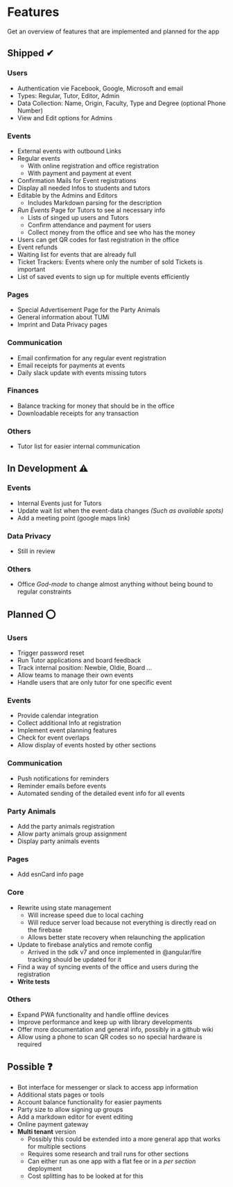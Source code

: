 # Features

Get an overview of features that are implemented and planned for the app

## Shipped ✔

### Users

- Authentication vie Facebook, Google, Microsoft and email
- Types: Regular, Tutor, Editor, Admin
- Data Collection: Name, Origin, Faculty, Type and Degree (optional Phone Number)
- View and Edit options for Admins

### Events

- External events with outbound Links
- Regular events
  - With online registration and office registration
  - With payment and payment at event
- Confirmation Mails for Event registrations
- Display all needed Infos to students and tutors
- Editable by the Admins and Editors
  - Includes Markdown parsing for the description
- _Run Events_ Page for Tutors to see al necessary info
  - Lists of singed up users and Tutors
  - Confirm attendance and payment for users
  - Collect money from the office and see who has the money
- Users can get QR codes for fast registration in the office
- Event refunds
- Waiting list for events that are already full
- Ticket Trackers: Events where only the number of sold Tickets is important
- List of saved events to sign up for multiple events efficiently

### Pages

- Special Advertisement Page for the Party Animals
- General information about TUMi
- Imprint and Data Privacy pages

### Communication

- Email confirmation for any regular event registration
- Email receipts for payments at events
- Daily slack update with events missing tutors

### Finances

- Balance tracking for money that should be in the office
- Downloadable receipts for any transaction

### Others

- Tutor list for easier internal communication

## In Development ⚠

### Events

- Internal Events just for Tutors
- Update wait list when the event-data changes _(Such as available spots)_
- Add a meeting point (google maps link)

### Data Privacy

- Still in review

### Others

- Office _God-mode_ to change almost anything without being bound to regular constraints

## Planned ⭕

### Users

- Trigger password reset
- Run Tutor applications and board feedback
- Track internal position: Newbie, Oldie, Board ...
- Allow teams to manage their own events
- Handle users that are only tutor for one specific event

### Events

- Provide calendar integration
- Collect additional Info at registration
- Implement event planning features
- Check for event overlaps
- Allow display of events hosted by other sections

### Communication

- Push notifications for reminders
- Reminder emails before events
- Automated sending of the detailed event info for all events

### Party Animals

- Add the party animals registration
- Allow party animals group assignment
- Display party animals events

### Pages

- Add esnCard info page

### Core

- Rewrite using state management
  - Will increase speed due to local caching
  - Will reduce server load because not everything is directly read on the firebase
  - Allows better state recovery when relaunching the application
- Update to firebase analytics and remote config
  - Arrived in the sdk v7 and once implemented in @angular/fire tracking should be updated for it
- Find a way of syncing events of the office and users during the registration
- **Write tests**

### Others

- Expand PWA functionality and handle offline devices
- Improve performance and keep up with library developments
- Offer more documentation and general info, possibly in a github wiki
- Allow using a phone to scan QR codes so no special hardware is required

## Possible ❓

- Bot interface for messenger or slack to access app information
- Additional stats pages or tools
- Account balance functionality for easier payments
- Party size to allow signing up groups
- Add a markdown editor for event editing
- Online payment gateway
- **Multi tenant** version
  - Possibly this could be extended into a more general app that works for multiple sections
  - Requires some research and trail runs for other sections
  - Can either run as one app with a flat fee or in a _per section_ deployment
  - Cost splitting has to be looked at for this

